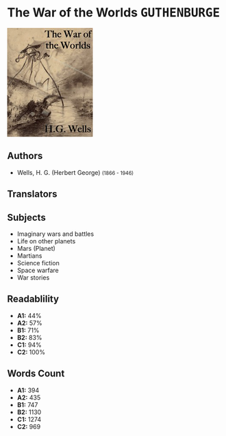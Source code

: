 # The War of the Worlds <kbd>GUTHENBURGE</kbd>

![](./cover.medium.jpg "")

## Authors


 - Wells, H. G. (Herbert George) <small>(1866 - 1946)</small>

## Translators



## Subjects


 - Imaginary wars and battles
 - Life on other planets
 - Mars (Planet)
 - Martians
 - Science fiction
 - Space warfare
 - War stories

## Readablility


 - **A1:** 44%
 - **A2:** 57%
 - **B1:** 71%
 - **B2:** 83%
 - **C1:** 94%
 - **C2:** 100%

## Words Count


 - **A1:** 394
 - **A2:** 435
 - **B1:** 747
 - **B2:** 1130
 - **C1:** 1274
 - **C2:** 969
